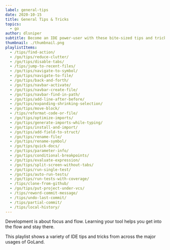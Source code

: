 ```yaml
---
label: general-tips
date: 2020-10-15
title: General Tips & Tricks
topics:
  - go
author: dlsniper
subtitle: Become an IDE power-user with these bite-sized tips and tricks.
thumbnail: ./thumbnail.png
playlistItems:
  - /tips/find-action/
  - /go/tips/reduce-clutter/
  - /go/tips/disable-tabs/
  - /tips/jump-to-recent-files/
  - /go/tips/navigate-to-symbol/
  - /go/tips/navigate-to-file/
  - /go/tips/back-and-forth/
  - /go/tips/navbar-activate/
  - /go/tips/navbar-create-file/
  - /go/tips/navbar-find-in-path/
  - /go/tips/add-line-after-before/
  - /go/tips/expanding-shrinking-selection/
  - /go/tips/move-block/
  - /tips/reformat-code-or-file/
  - /go/tips/optimize-imports/
  - /go/tips/generate-imports-while-typing/
  - /go/tips/install-and-import/
  - /go/tips/add-field-to-struct/
  - /go/tips/rename-file/
  - /go/tips/rename-symbol/
  - /go/tips/quick-docs/
  - /go/tips/parameter-info/
  - /go/tips/conditional-breakpoints/
  - /go/tips/evaluate-expression/
  - /go/tips/split-screen-without-tabs/
  - /go/tips/run-single-test/
  - /go/tips/auto-run-tests/
  - /go/tips/run-tests-with-coverage/
  - /tips/clone-from-github/
  - /go/tips/put-project-under-vcs/
  - /tips/reword-commit-message/
  - /tips/undo-last-commit/
  - /tips/partial-commit/
  - /tips/local-history/
---
```


Development is about focus and flow. Learning your tool helps you get
into the flow and stay there.

This playlist shows a variety of IDE tips and tricks from across the
major usages of GoLand.
